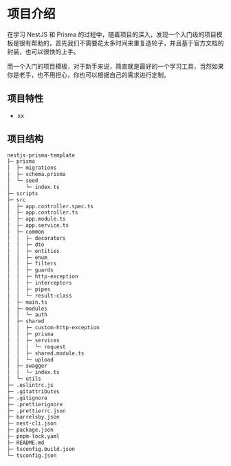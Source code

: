 # 项目介绍

在学习 NestJS 和 Prisma 的过程中，随着项目的深入，发现一个入门级的项目模板是很有帮助的，首先我们不需要花太多时间来重复造轮子，并且基于官方文档的封装，也可以很快的上手。

而一个入门的项目模板，对于新手来说，简直就是最好的一个学习工具，当然如果你是老手，也不用担心，你也可以根据自己的需求进行定制。

## 项目特性

- xx

## 项目结构

```bash
nestjs-prisma-template
├─ prisma
│  ├─ migrations
│  ├─ schema.prisma
│  └─ seed
│     └─ index.ts
├─ scripts
├─ src
│  ├─ app.controller.spec.ts
│  ├─ app.controller.ts
│  ├─ app.module.ts
│  ├─ app.service.ts
│  ├─ common
│  │  ├─ decorators
│  │  ├─ dto
│  │  ├─ entities
│  │  ├─ enum
│  │  ├─ filters
│  │  ├─ guards
│  │  ├─ http-exception
│  │  ├─ interceptors
│  │  ├─ pipes
│  │  └─ result-class
│  ├─ main.ts
│  ├─ modules
│  │  └─ auth
│  ├─ shared
│  │  ├─ custom-http-exception
│  │  ├─ prisma
│  │  ├─ services
│  │  │  └─ request
│  │  ├─ shared.module.ts
│  │  └─ upload
│  ├─ swagger
│  │  └─ index.ts
│  └─ utils
├─ .eslintrc.js
├─ .gitattributes
├─ .gitignore
├─ .prettierignore
├─ .prettierrc.json
├─ barrelsby.json
├─ nest-cli.json
├─ package.json
├─ pnpm-lock.yaml
├─ README.md
├─ tsconfig.build.json
└─ tsconfig.json
```

